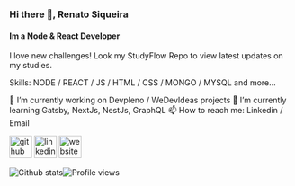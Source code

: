 ### Hi there 👋, Renato Siqueira
#### Im a Node & React Developer
I love new challenges!
Look my StudyFlow Repo to view latest updates on my studies.

Skills: NODE / REACT / JS / HTML / CSS / MONGO / MYSQL and more...

🔭 I’m currently working on Devpleno / WeDevIdeas projects 🌱 I’m currently learning Gatsby, NextJs, NestJs, GraphQL 📫 How to reach me: Linkedin / Email 

[<img src='https://cdn.jsdelivr.net/npm/simple-icons@3.0.1/icons/github.svg' alt='github' height='40'>](https://github.com/renatosiqueira)  [<img src='https://cdn.jsdelivr.net/npm/simple-icons@3.0.1/icons/linkedin.svg' alt='linkedin' height='40'>](https://www.linkedin.com/in/renatosiqueira/)  [<img src='https://cdn.jsdelivr.net/npm/simple-icons@3.0.1/icons/icloud.svg' alt='website' height='40'>](http://me.renatosiqueira.dev/)  

![Github stats](https://github-readme-stats.vercel.app/api?username=renatosiqueira&show_icons=true)![Profile views](https://gpvc.arturio.dev/renatosiqueira)  
